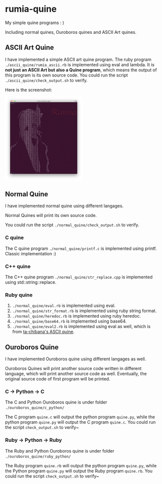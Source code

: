 # rumia-quine
My simple quine programs : )

Including normal quines, Ouroboros quines and ASCII Art quines.

## ASCII Art Quine
I have implemented a simple ASCII art quine program. The ruby program `./ascii_quine/rumia_ascii.rb` is implemented using eval and lambda. It is **not just an ASCII Art but also a Quine program**, which means the output of this program is its own source code. You could run the script `./ascii_quine/check_output.sh` to verify.

Here is the screenshot:

<img src="./ascii_quine/rumia_ascii.png" alt="Screenshot of the output of rumia_ascii.rb" width="50%" height="50%">

## Normal Quine
I have implemented normal quine using different langages.

Normal Quines will print its own source code.

You could run the script `./normal_quine/check_output.sh` to verify.

### C quine
The C quine program `./normal_quine/printf.c` is implemented using printf. Classic implementation :)

### C++ quine
The C++ quine program `./normal_quine/str_replace.cpp` is implemented using std::string::replace.

### Ruby quine
1. `./normal_quine/eval.rb` is implemented using eval.
2. `./normal_quine/str_format.rb` is implemented using ruby string format.
3. `./normal_quine/heredoc.rb` is implemented using ruby heredoc.
4. `./normal_quine/base64.rb` is implemented using base64.
5. `./normal_quine/eval2.rb` is implemented using eval as well, which is from [ta-chibana's ASCII quine](https://github.com/ta-chibana/hey_quine).

## Ouroboros Quine
I have implemented Ouroboros quine using different langages as well.

Ouroboros Quines will print another source code written in different language, 
which will print another source code as well. 
Eventually, the original source code of first program will be printed.

### C -> Python -> C

The C and Python Ouroboros quine is under folder `./ouroboros_quine/c_python/`

The C program `quine.c` will output the python program `quine.py`,
while the python program `quine.py` will output the C program `quine.c`.
You could run the script `check_output.sh` to verify~

### Ruby -> Python -> Ruby

The Ruby and Python Ouroboros quine is under folder `./ouroboros_quine/ruby_python/`

The Ruby program `quine.rb` will output the python program `quine.py`,
while the Python program `quine.py` will output the Ruby program `quine.rb`.
You could run the script `check_output.sh` to verify~

